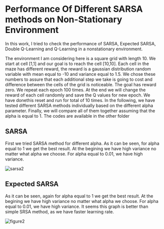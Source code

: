 # Performance Of Different SARSA methods on Non-Stationary Environment

In this work, I tried to check the performance of SARSA, Expected SARSA, Double Q-Learning and Q-Learning in a nonstationary environment.


The environment I am considering here is a square grid with length 10. We start at cell [1,1] and our goal is to reach the cell [10,10]. Each cell in the maze has different reward, the reward is a gaussian distribution random variable with mean equal to -10 and variance equal to 1.5. We chose these numbers to assure that each additional step we take is going to cost and difference between the cells of the grid is noticeable. The goal has reward zero. We repeat each epoch 100 times. At the end we will change the reward of each cell randomly and save the Q values for new epoch. We have donethis reset and run for total of 10 times. In the following, we have tested different SARSA methods individually based on the different alpha parameter. Finally, we will compare all of them together assuming that the alpha is equal to 1. The codes are available in the other folder

## SARSA

First we tried SARSA method for different alpha. As it can be seen, for alpha equal to 1 we get the best result. At the begining we have high variance no matter what alpha we choose. For alpha equal to 0.01, we have high variance.

![sarsa2](https://cloud.githubusercontent.com/assets/5707322/24784325/c672487e-1b1f-11e7-916f-90d40209f18a.png)


## Expected SARSA

As it can be seen, again for alpha equal to 1 we get the best result. At the begining we have high variance no matter what alpha we choose. For alpha equal to 0.01, we have high variance. It seems this graph is better than simple SRSA method, as we have faster learning rate.

![figure2](https://cloud.githubusercontent.com/assets/5707322/24784368/0ebe4e70-1b20-11e7-88d4-ec4a565d44e4.png)

